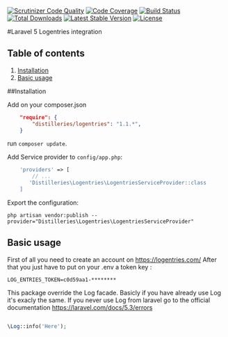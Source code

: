 [![Scrutinizer Code Quality](https://scrutinizer-ci.com/g/Distilleries/Logentries/badges/quality-score.png?b=master)](https://scrutinizer-ci.com/g/Distilleries/Logentries/?branch=master)
[![Code Coverage](https://scrutinizer-ci.com/g/Distilleries/Logentries/badges/coverage.png?b=master)](https://scrutinizer-ci.com/g/Distilleries/Logentries/?branch=master)
[![Build Status](https://travis-ci.org/Distilleries/Logentries.svg?branch=master)](https://travis-ci.org/Distilleries/Logentries)
[![Total Downloads](https://poser.pugx.org/distilleries/logentries/downloads)](https://packagist.org/packages/distilleries/logentries)
[![Latest Stable Version](https://poser.pugx.org/distilleries/logentries/version)](https://packagist.org/packages/distilleries/logentries)
[![License](https://img.shields.io/badge/license-MIT-brightgreen.svg?style=flat)](LICENSE)



#Laravel 5 Logentries integration


## Table of contents
1. [Installation](#installation)
2. [Basic usage](#basic-usage)
  


##Installation
  
Add on your composer.json

``` json
    "require": {
        "distilleries/logentries": "1.1.*",
    }
```

run `composer update`.

Add Service provider to `config/app.php`:

``` php
    'providers' => [
        // ...
       'Distilleries\Logentries\LogentriesServiceProvider::class
    ]
```

Export the configuration:

```ssh
php artisan vendor:publish --provider="Distilleries\Logentries\LogentriesServiceProvider"
```

## Basic usage
First of all you need to create an account on https://logentries.com/
After that you just have to put on your .env a token key :

```
LOG_ENTRIES_TOKEN=c0d59aa1-********

```

This package override the Log facade. Basicly if you have already use Log it's exacly the same. If you never use Log from laravel go to the official documentation https://laravel.com/docs/5.3/errors

```php

\Log::info('Here');

```

